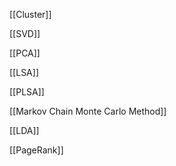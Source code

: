 [[Cluster]]

[[SVD]]

[[PCA]]

[[LSA]]

[[PLSA]]

[[Markov Chain Monte Carlo Method]]

[[LDA]]

[[PageRank]]
